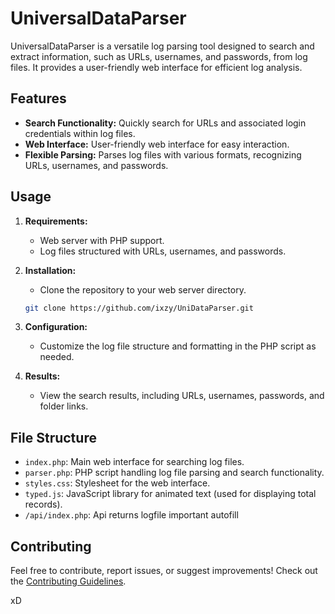 # UniversalDataParser

UniversalDataParser is a versatile log parsing tool designed to search and extract information, such as URLs, usernames, and passwords, from log files. It provides a user-friendly web interface for efficient log analysis.

## Features

- **Search Functionality:** Quickly search for URLs and associated login credentials within log files.
- **Web Interface:** User-friendly web interface for easy interaction.
- **Flexible Parsing:** Parses log files with various formats, recognizing URLs, usernames, and passwords.

## Usage

1. **Requirements:**
   - Web server with PHP support.
   - Log files structured with URLs, usernames, and passwords.

2. **Installation:**
   - Clone the repository to your web server directory.

    ```bash
    git clone https://github.com/ixzy/UniDataParser.git
    ```

3. **Configuration:**
   - Customize the log file structure and formatting in the PHP script as needed.


4. **Results:**
   - View the search results, including URLs, usernames, passwords, and folder links.

## File Structure

- `index.php`: Main web interface for searching log files.
- `parser.php`: PHP script handling log file parsing and search functionality.
- `styles.css`: Stylesheet for the web interface.
- `typed.js`: JavaScript library for animated text (used for displaying total records).
- `/api/index.php`: Api returns logfile important autofill

## Contributing

Feel free to contribute, report issues, or suggest improvements! Check out the [Contributing Guidelines](CONTRIBUTING.md).



xD

